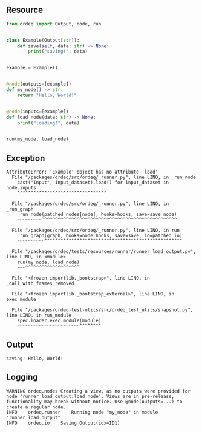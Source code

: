 ## Resource

```python
from ordeq import Output, node, run


class Example(Output[str]):
    def save(self, data: str) -> None:
        print("saving!", data)


example = Example()


@node(outputs=[example])
def my_node() -> str:
    return "Hello, World!"


@node(inputs=[example])
def load_node(data: str) -> None:
    print("loading!", data)


run(my_node, load_node)

```

## Exception

```text
AttributeError: 'Example' object has no attribute 'load'
  File "/packages/ordeq/src/ordeq/_runner.py", line LINO, in _run_node
    cast("Input", input_dataset).load() for input_dataset in node.inputs
    ^^^^^^^^^^^^^^^^^^^^^^^^^^^^^^^^^

  File "/packages/ordeq/src/ordeq/_runner.py", line LINO, in _run_graph
    _run_node(patched_nodes[node], hooks=hooks, save=save_node)
    ~~~~~~~~~^^^^^^^^^^^^^^^^^^^^^^^^^^^^^^^^^^^^^^^^^^^^^^^^^^

  File "/packages/ordeq/src/ordeq/_runner.py", line LINO, in run
    _run_graph(graph, hooks=node_hooks, save=save, io=patched_io)
    ~~~~~~~~~~^^^^^^^^^^^^^^^^^^^^^^^^^^^^^^^^^^^^^^^^^^^^^^^^^^^

  File "/packages/ordeq/tests/resources/runner/runner_load_output.py", line LINO, in <module>
    run(my_node, load_node)
    ~~~^^^^^^^^^^^^^^^^^^^^

  File "<frozen importlib._bootstrap>", line LINO, in _call_with_frames_removed

  File "<frozen importlib._bootstrap_external>", line LINO, in exec_module

  File "/packages/ordeq-test-utils/src/ordeq_test_utils/snapshot.py", line LINO, in run_module
    spec.loader.exec_module(module)
    ~~~~~~~~~~~~~~~~~~~~~~~^^^^^^^^

```

## Output

```text
saving! Hello, World!

```

## Logging

```text
WARNING	ordeq.nodes	Creating a view, as no outputs were provided for node 'runner_load_output:load_node'. Views are in pre-release, functionality may break without notice. Use @node(outputs=...) to create a regular node. 
INFO	ordeq.runner	Running node "my_node" in module "runner_load_output"
INFO	ordeq.io	Saving Output(idx=ID1)

```